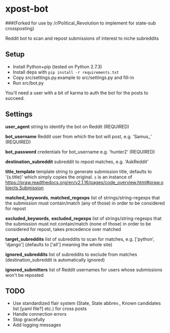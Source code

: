 xpost-bot
=========

###(Forked for use by /r/Political_Revolution to implement for state-sub crossposting)


Reddit bot to scan and repost submissions of interest to niche subreddits

Setup
-----

* Install Python+pip (tested on Python 2.7.3)
* Install deps with `pip install -r requirements.txt`
* Copy src/settings.py.example to src/settings.py and fill-in
* Run src/bot.py

You'll need a user with a bit of karma to auth the bot for the posts to succeed.

Settings
--------

**user_agent** string to identify the bot on Reddit (REQUIRED)

**bot_username** Reddit user from which the bot will post, e.g. 'Samus_' (REQUIRED)

**bot_password** credentials for bot_username e.g. 'hunter2' (REQUIRED)

**destination_subreddit** subreddit to repost matches, e.g. 'AskReddit'

**title_template** template string to generate submission title, defaults to '{s.title}' which simply copies the original. `s` is an instance of https://praw.readthedocs.org/en/v2.1.16/pages/code_overview.html#praw.objects.Submission

**matched_keywords**, **matched_regexps** list of strings/string-regexps that the submission must contain/match (any of those) in order to be considered for repost

**excluded_keywords**, **excluded_regexps** list of strings/string-regexps that the submission must not contain/match (none of those) in order to be considered for repost, takes precedence over matched

**target_subreddits** list of subreddits to scan for matches, e.g. \['python', 'django'] (defaults to \['all'] meaning the whole site)

**ignored_subreddits** list of subreddits to exclude from matches (destination_subreddit is automatically ignored)

**ignored_submitters** list of Reddit usernames for users whose submissions won't be reposted

TODO
----

* Use standardized flair system (State, State abbrev., Known candidates list [yaml file?] etc.) for cross posts
* Handle connection errors
* Stop gracefully
* Add logging messages

